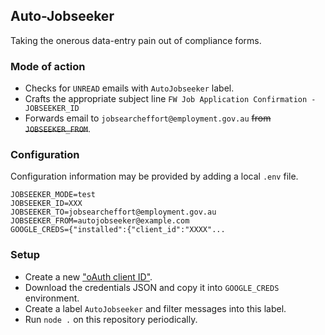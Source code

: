 ## Auto-Jobseeker

Taking the onerous data-entry pain out of compliance forms.

### Mode of action

- Checks for `UNREAD` emails with `AutoJobseeker` label.
- Crafts the appropriate subject line `FW Job Application Confirmation - JOBSEEKER_ID`
- Forwards email to `jobsearcheffort@employment.gov.au` ~~from `JOBSEEKER_FROM`~~.

### Configuration

Configuration information may be provided by adding a local `.env` file.

```
JOBSEEKER_MODE=test
JOBSEEKER_ID=XXX
JOBSEEKER_TO=jobsearcheffort@employment.gov.au
JOBSEEKER_FROM=autojobseeker@example.com
GOOGLE_CREDS={"installed":{"client_id":"XXXX"...
```

### Setup

- Create a new ["oAuth client ID"](https://console.developers.google.com/apis/credentials).
- Download the credentials JSON and copy it into `GOOGLE_CREDS` environment.
- Create a label `AutoJobseeker` and filter messages into this label.
- Run `node .` on this repository periodically.
